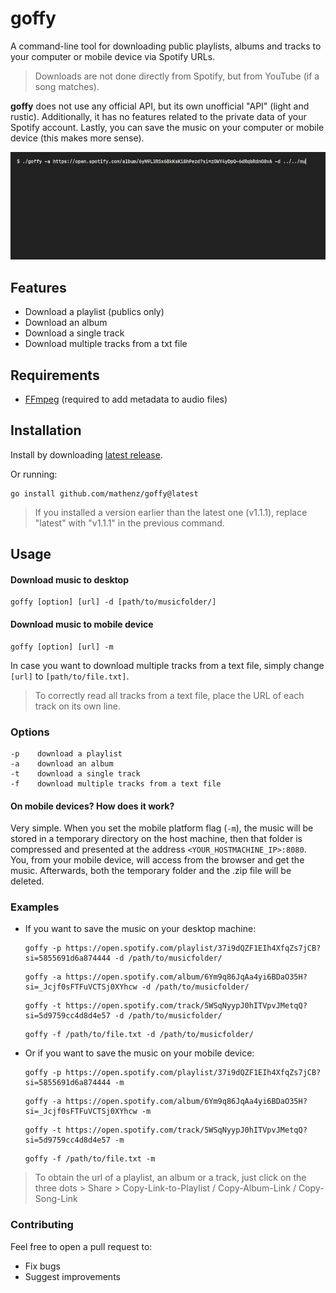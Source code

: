 # goffy

A command-line tool for downloading public playlists, albums and tracks to your computer or mobile device via Spotify URLs.

> Downloads are not done directly from Spotify, but from YouTube (if a song matches).

**goffy** does not use any official API, but its own unofficial "API" (light and rustic). Additionally, it has no features related to the private data of your Spotify account. Lastly, you can save the music on your computer or mobile device (this makes more sense).

![Alt text](/examples/album.gif)

## Features

- Download a playlist (publics only)
- Download an album
- Download a single track
- Download multiple tracks from a txt file

## Requirements

* [FFmpeg](https://ffmpeg.org/) (required to add metadata to audio files)

## Installation
Install by downloading [latest release](https://github.com/mathenz/goffy/releases/tag/v1.1.1).

Or running:
```
go install github.com/mathenz/goffy@latest
```
> If you installed a version earlier than the latest one (v1.1.1), replace "latest" with "v1.1.1" in the previous command.
## Usage

#### Download music to desktop
```
goffy [option] [url] -d [path/to/musicfolder/]
```
#### Download music to mobile device
```
goffy [option] [url] -m
```

In case you want to download multiple tracks from a text file, simply change ```[url]``` to ```[path/to/file.txt]```.
> To correctly read all tracks from a text file, place the URL of each track on its own line.


### Options

```
-p    download a playlist
-a    download an album
-t    download a single track
-f    download multiple tracks from a text file
```
#### On mobile devices? How does it work?

Very simple. When you set the mobile platform flag (```-m```), the music will be stored in a temporary directory on the host machine, then that folder is compressed and presented at the address ```<YOUR_HOSTMACHINE_IP>:8080```. You, from your mobile device, will access from the browser and get the music. Afterwards, both the temporary folder and the .zip file will be deleted.


### Examples

- If you want to save the music on your desktop machine:
   > 
   ```
   goffy -p https://open.spotify.com/playlist/37i9dQZF1EIh4XfqZs7jCB?si=5855691d6a874444 -d /path/to/musicfolder/
   ```
   ```
   goffy -a https://open.spotify.com/album/6Ym9q86JqAa4yi6BDaO35H?si=_Jcjf0sFTFuVCTSj0XYhcw -d /path/to/musicfolder/
   ```
   ```
   goffy -t https://open.spotify.com/track/5WSqNyypJ0hITVpvJMetqQ?si=5d9759cc4d8d4e57 -d /path/to/musicfolder/
   ```
   ```
   goffy -f /path/to/file.txt -d /path/to/musicfolder/
   ```
   >
- Or if you want to save the music on your mobile device:
   > 
   ```
   goffy -p https://open.spotify.com/playlist/37i9dQZF1EIh4XfqZs7jCB?si=5855691d6a874444 -m
   ```
   ```
   goffy -a https://open.spotify.com/album/6Ym9q86JqAa4yi6BDaO35H?si=_Jcjf0sFTFuVCTSj0XYhcw -m
   ```
   ```
   goffy -t https://open.spotify.com/track/5WSqNyypJ0hITVpvJMetqQ?si=5d9759cc4d8d4e57 -m
   ```
   ```
   goffy -f /path/to/file.txt -m
   ```
   >


> To obtain the url of a playlist, an album or a track, just click on the three dots > Share > Copy-Link-to-Playlist / Copy-Album-Link / Copy-Song-Link

### Contributing

Feel free to open a pull request to:

* Fix bugs
* Suggest improvements
